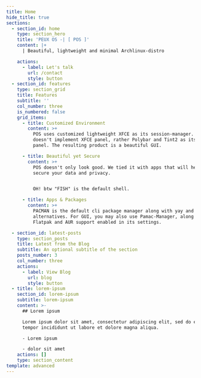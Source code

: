 ```yaml
---
title: Home
hide_title: true
sections:
  - section_id: home
    type: section_hero
    title: 'PEUX OS -| [ POS ]'
    content: |+
      | Beautiful, lightweight and minimal Archlinux-distro

    actions:
      - label: Let's talk
        url: /contact
        style: button
  - section_id: features
    type: section_grid
    title: Features
    subtitle: ''
    col_number: three
    is_numbered: false
    grid_items:
      - title: Customized Environment
        content: >+
          POS uses customized lightweight XFCE as its session-manager. It
          doesn't implement XFCE panel, rather Polybar and Tint2 as its default
          panel. The resulting product is a beautiful GUI.

      - title: Beautiful yet Secure
        content: >+
          POS doesn't only look good. We tied it with apps that will help you
          secure your data and privacy.


          OH! btw "FISH" is the default shell.

      - title: Apps & Packages
        content: >+
          PACMAN is the default cli package manager along with yay and pamac as
          alternatives. For GUI, you may also use Pamac-Manager, along with
          Flatpak and AUR support enabled in its settings.

  - section_id: latest-posts
    type: section_posts
    title: Latest from the Blog
    subtitle: An optional subtitle of the section
    posts_number: 3
    col_number: three
    actions:
      - label: View Blog
        url: blog
        style: button
  - title: lorem-ipsum
    section_id: lorem-ipsum
    subtitle: lorem-ipsum
    content: >-
      ## Lorem ipsum

      Lorem ipsum dolor sit amet, consectetur adipiscing elit, sed do eiusmod
      tempor incididunt ut labore et dolore magna aliqua.

      - Lorem ipsum

      - dolor sit amet
    actions: []
    type: section_content
template: advanced
---
```

